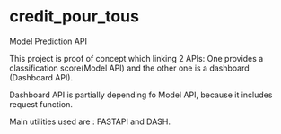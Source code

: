 # credit_pour_tous
Model Prediction API 

This project is proof of concept which linking 2 APIs: One provides a classification score(Model API) and the other one is a dashboard (Dashboard API).

Dashboard API is partially depending fo Model API, because it includes request function.

Main utilities used are : FASTAPI and DASH.
